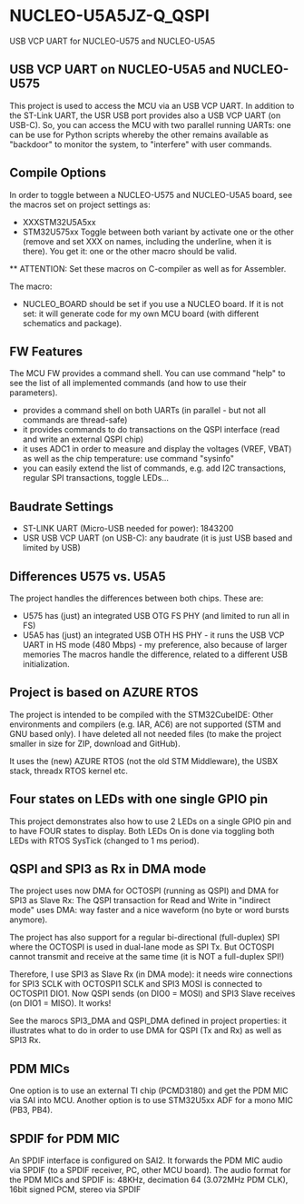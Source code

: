 # NUCLEO-U5A5JZ-Q_QSPI
 USB VCP UART for NUCLEO-U575 and NUCLEO-U5A5

## USB VCP UART on NUCLEO-U5A5 and NUCLEO-U575
This project is used to access the MCU via an USB VCP UART. In addition to the ST-Link UART, the USR USB port
provides also a USB VCP UART (on USB-C).
So, you can access the MCU with two parallel running UARTs: one can be use for Python scripts whereby the other remains available
as "backdoor" to monitor the system, to "interfere" with user commands.

## Compile Options
In order to toggle between a NUCLEO-U575 and NUCLEO-U5A5 board, see the macros set on project settings as:
* XXXSTM32U5A5xx
* STM32U575xx
Toggle between both variant by activate one or the other (remove and set XXX on names, including the underline, when it is there).
You get it: one or the other macro should be valid.

** ATTENTION:
Set these macros on C-compiler as well as for Assembler.

The macro:
* NUCLEO_BOARD
should be set if you use a NUCLEO board. If it is not set: it will generate code for my own MCU board (with different schematics and package).

## FW Features
The MCU FW provides a command shell. You can use command "help" to see the list of all implemented commands (and how to use their parameters).
* provides a command shell on both UARTs (in parallel - but not all commands are thread-safe)
* it provides commands to do transactions on the QSPI interface (read and write an external QSPI chip)
* it uses ADC1 in order to measure and display the voltages (VREF, VBAT) as well as the chip temperature: use command "sysinfo"
* you can easily extend the list of commands, e.g. add I2C transactions, regular SPI transactions, toggle LEDs...

## Baudrate Settings
* ST-LINK UART (Micro-USB needed for power): 1843200
* USR USB VCP UART (on USB-C): any baudrate (it is just USB based and limited by USB)

## Differences U575 vs. U5A5
The project handles the differences between both chips. These are:
* U575 has (just) an integrated USB OTG FS PHY (and limited to run all in FS)
* U5A5 has (just) an integrated USB OTH HS PHY - it runs the USB VCP UART in HS mode (480 Mbps) - my preference, also because of larger memories
The macros handle the difference, related to a different USB initialization.

## Project is based on AZURE RTOS
The project is intended to be compiled with the STM32CubeIDE: Other environments and compilers (e.g. IAR, AC6) are not supported (STM and GNU based only).
I have deleted all not needed files (to make the project smaller in size for ZIP, download and GitHub).

It uses the (new) AZURE RTOS (not the old STM Middleware), the USBX stack, threadx RTOS kernel etc.

## Four states on LEDs with one single GPIO pin
This project demonstrates also how to use 2 LEDs on a single GPIO pin and to have FOUR states to display.
Both LEDs On is done via toggling both LEDs with RTOS SysTick (changed to 1 ms period).

## QSPI and SPI3 as Rx in DMA mode
The project uses now DMA for OCTOSPI (running as QSPI) and DMA for SPI3 as Slave Rx:
The QSPI transaction for Read and Write in "indirect mode" uses DMA: way faster and a nice waveform (no byte or word bursts anymore).

The project has also support for a regular bi-directional (full-duplex) SPI where the OCTOSPI is used in dual-lane mode as SPI Tx.
But OCTOSPI cannot transmit and receive at the same time (it is NOT a full-duplex SPI!)

Therefore, I use SPI3 as Slave Rx (in DMA mode): it needs wire connections for SPI3 SCLK with OCTOSPI1 SCLK and SPI3 MOSI is connected to OCTOSPI1 DIO1. Now QSPI sends (on DIO0 = MOSI) and SPI3 Slave receives (on DIO1 = MISO). It works!

See the marocs SPI3_DMA and QSPI_DMA defined in project properties: it illustrates what to do in order to use DMA for QSPI (Tx and Rx) as well as SPI3 Rx.

## PDM MICs
One option is to use an external TI chip (PCMD3180) and get the PDM MIC via SAI into MCU.
Another option is to use STM32U5xx ADF for a mono MIC (PB3, PB4).

## SPDIF for PDM MIC
An SPDIF interface is configured on SAI2. It forwards the PDM MIC audio via SPDIF (to a SPDIF receiver, PC, other MCU board).
The audio format for the PDM MICs and SPDIF is:
48KHz, decimation 64 (3.072MHz PDM CLK), 16bit signed PCM, stereo via SPDIF

